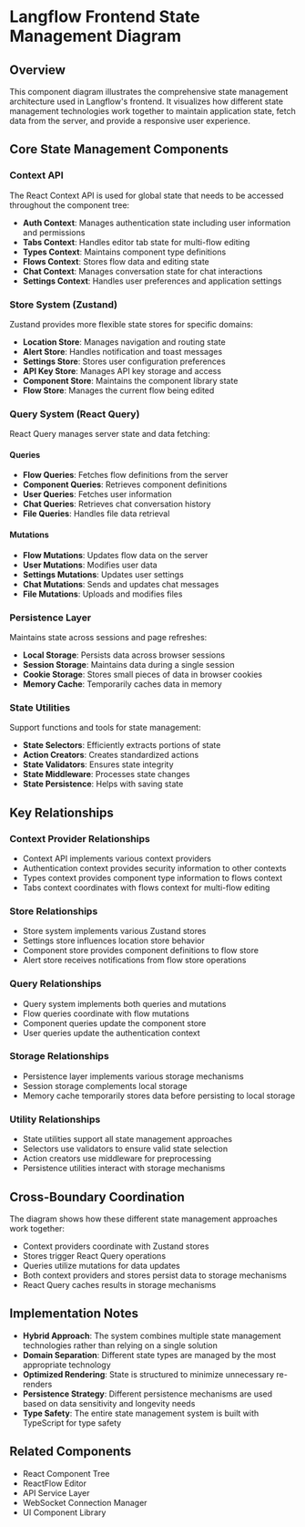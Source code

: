 # Langflow Frontend State Management Diagram

## Overview

This component diagram illustrates the comprehensive state management architecture used in Langflow's frontend. It visualizes how different state management technologies work together to maintain application state, fetch data from the server, and provide a responsive user experience.

## Core State Management Components

### Context API

The React Context API is used for global state that needs to be accessed throughout the component tree:

- **Auth Context**: Manages authentication state including user information and permissions
- **Tabs Context**: Handles editor tab state for multi-flow editing
- **Types Context**: Maintains component type definitions
- **Flows Context**: Stores flow data and editing state
- **Chat Context**: Manages conversation state for chat interactions
- **Settings Context**: Handles user preferences and application settings

### Store System (Zustand)

Zustand provides more flexible state stores for specific domains:

- **Location Store**: Manages navigation and routing state
- **Alert Store**: Handles notification and toast messages
- **Settings Store**: Stores user configuration preferences
- **API Key Store**: Manages API key storage and access
- **Component Store**: Maintains the component library state
- **Flow Store**: Manages the current flow being edited

### Query System (React Query)

React Query manages server state and data fetching:

#### Queries
- **Flow Queries**: Fetches flow definitions from the server
- **Component Queries**: Retrieves component definitions
- **User Queries**: Fetches user information
- **Chat Queries**: Retrieves chat conversation history
- **File Queries**: Handles file data retrieval

#### Mutations
- **Flow Mutations**: Updates flow data on the server
- **User Mutations**: Modifies user data
- **Settings Mutations**: Updates user settings
- **Chat Mutations**: Sends and updates chat messages
- **File Mutations**: Uploads and modifies files

### Persistence Layer

Maintains state across sessions and page refreshes:

- **Local Storage**: Persists data across browser sessions
- **Session Storage**: Maintains data during a single session
- **Cookie Storage**: Stores small pieces of data in browser cookies
- **Memory Cache**: Temporarily caches data in memory

### State Utilities

Support functions and tools for state management:

- **State Selectors**: Efficiently extracts portions of state
- **Action Creators**: Creates standardized actions
- **State Validators**: Ensures state integrity
- **State Middleware**: Processes state changes
- **State Persistence**: Helps with saving state

## Key Relationships

### Context Provider Relationships
- Context API implements various context providers
- Authentication context provides security information to other contexts
- Types context provides component type information to flows context
- Tabs context coordinates with flows context for multi-flow editing

### Store Relationships
- Store system implements various Zustand stores
- Settings store influences location store behavior
- Component store provides component definitions to flow store
- Alert store receives notifications from flow store operations

### Query Relationships
- Query system implements both queries and mutations
- Flow queries coordinate with flow mutations
- Component queries update the component store
- User queries update the authentication context

### Storage Relationships
- Persistence layer implements various storage mechanisms
- Session storage complements local storage
- Memory cache temporarily stores data before persisting to local storage

### Utility Relationships
- State utilities support all state management approaches
- Selectors use validators to ensure valid state selection
- Action creators use middleware for preprocessing
- Persistence utilities interact with storage mechanisms

## Cross-Boundary Coordination

The diagram shows how these different state management approaches work together:

- Context providers coordinate with Zustand stores
- Stores trigger React Query operations
- Queries utilize mutations for data updates
- Both context providers and stores persist data to storage mechanisms
- React Query caches results in storage mechanisms

## Implementation Notes

- **Hybrid Approach**: The system combines multiple state management technologies rather than relying on a single solution
- **Domain Separation**: Different state types are managed by the most appropriate technology
- **Optimized Rendering**: State is structured to minimize unnecessary re-renders
- **Persistence Strategy**: Different persistence mechanisms are used based on data sensitivity and longevity needs
- **Type Safety**: The entire state management system is built with TypeScript for type safety

## Related Components

- React Component Tree
- ReactFlow Editor
- API Service Layer
- WebSocket Connection Manager
- UI Component Library